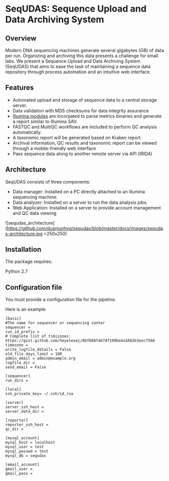# SeqUDAS: Sequence Upload and Data Archiving System

## Overview

Modern DNA sequencing machines generate several gigabytes (GB) of data per run. Organizing and archiving this data presents a challenge for small labs. We present a Sequence Upload and Data Archiving System (SeqUDAS) that aims to ease the task of maintaining a sequence data repository through process automation and an intuitive web interface.

## Features

- Automated upload and storage of sequence data to a central storage server.
- Data validation with MD5 checksums for data integrity assurance
- [Illumina modules](https://bitbucket.org/invitae/illuminate) are incorpated to parse metrics binaries and generate a report similar to Illumina SAV.
- FASTQC and MultiQC workflows are included to perform QC analysis automatically.
- A taxonomic report will be generated based on Kraken report 
- Archival information, QC results and taxonomic report can be viewed through a mobile-friendly web interface
- Pass sequence data along to another remote server via API (IRIDA) 

## Architecture

SeqUDAS consists of three components:

- Data manager: Installed on a PC directly attached to an illumina sequencing machine.
- Data analyzer: Installed on a server to run the data analysis jobs.
- Web Application: Installed on a server to provide account management and QC data viewing

![sequdas_architecture](https://github.com/duanjunhyq/sequdas/blob/master/docs/images/sequdas-architecture.jpg =250x250)


## Installation

The package requires:

Python 2.7

## Configuration file

You must provide a configuration file for the pipeline.

Here is an example:

```
[basic]
#The name for sequencer or sequencing center
sequencer = 
run_id_prefix = 
# Complete list of timizones: https://gist.github.com/heyalexej/8bf688fd67d7199be4a1682b3eec7568
timezone = 
write_logfile_details = False
old_file_days_limit = 180
admin_email = admin@example.org
logfile_dir = 
send_email = False

[sequencer]
run_dirs = 

[local]
ssh_private_key= ~/.ssh/id_rsa

[server]
server_ssh_host = 
server_data_dir = 

[reporter]
reporter_ssh_host = 
qc_dir = 

[mysql_account]
mysql_host = localhost
mysql_user = test
mysql_passwd = test
mysql_db = sequdas

[email_account]
gmail_user = 
gmail_pass = 

```




